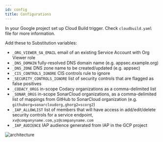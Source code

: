 ```yaml
---
id: config
title: Configurations
---
```


In your Google project set up Cloud Build trigger. Check `cloudbuild.yaml` file for more information.

Add these to Substitution variables:
- `_ORG_VIEWER_SA_EMAIL`  email of an existing Service Account with Org Viewer role
- `_DNS_DOMAIN`  fully-resolved DNS domain name (e.g. appsec.example.org)
- `_DNS_ZONE` DNS zone name to be created/updated (e.g. appsec)
- `_CIS_CONTROLS_IGNORE` CIS controls rule to ignore
- `_SECURITY_CONTROLS_IGNORE` list of security controls that are flagged as false positives
- `_CODACY_ORGS` in-scope Codacy organizations as a comma-delimited list
- `_SONAR_ORGS` in-scope SonarCloud organizations, as a comma-delimited list of mappings from GitHub to SonarCloud organization (e.g. `githuborg=sonarcloudorg,ghorg2=scorg2`)
- `_IAP_ALLOWLIST` list of members that will have access in add/edit/delete security controls for a service endpoint, `xv@companyname.com,yz@companyname.com`
- `_IAP_AUDIENCE` IAP audience generated from IAP in the  GCP project

![architecture](https://broadinstitute.github.io/dsp-appsec-infrastructure-apps/img/cloud_build_config.png)